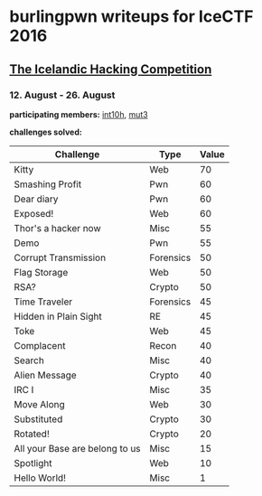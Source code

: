 # burlingpwn writeups for IceCTF 2016
## [The Icelandic Hacking Competition](https://icec.tf/)
### 12. August - 26. August

__participating members:__ [int10h](https://github.com/brianmwaters), [mut3](https://github.com/mut3)

__challenges solved:__

|Challenge                      |Type       |Value|
|---                            |---        |---|
|Kitty                          |Web        |70|
|Smashing Profit                |Pwn        |60|
|Dear diary                     |Pwn        |60|
|Exposed!                       |Web        |60|
|Thor's a hacker now            |Misc       |55|
|Demo                           |Pwn        |55|
|Corrupt Transmission           |Forensics  |50|
|Flag Storage                   |Web        |50|
|RSA?                           |Crypto     |50|
|Time Traveler                  |Forensics  |45|
|Hidden in Plain Sight          |RE         |45|
|Toke                           |Web        |45|
|Complacent                     |Recon      |40|
|Search                         |Misc       |40|
|Alien Message                  |Crypto     |40|
|IRC I                          |Misc       |35|
|Move Along                     |Web        |30|
|Substituted                    |Crypto     |30|
|Rotated!                       |Crypto     |20|
|All your Base are belong to us |Misc       |15|
|Spotlight                      |Web        |10|
|Hello World!                   |Misc       |1|
